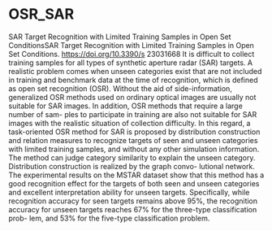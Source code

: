# OSR_SAR
SAR Target Recognition with Limited Training Samples in Open Set ConditionsSAR Target Recognition with Limited Training Samples in Open Set Conditions.
https://doi.org/10.3390/s 23031668
It is difficult to collect training samples for all types of synthetic aperture radar (SAR) targets. A realistic problem comes when unseen categories exist that are not included in training and benchmark data at the time of recognition, which is defined as open set recognition (OSR). Without the aid of side-information, generalized OSR methods used on ordinary optical images are usually not suitable for SAR images. In addition, OSR methods that require a large number of sam- ples to participate in training are also not suitable for SAR images with the realistic situation of collection difficulty. In this regard, a task-oriented OSR method for SAR is proposed by distribution construction and relation measures to recognize targets of seen and unseen categories with limited training samples, and without any other simulation information. The method can judge category similarity to explain the unseen category. Distribution construction is realized by the graph convo- lutional network. The experimental results on the MSTAR dataset show that this method has a good recognition effect for the targets of both seen and unseen categories and excellent interpretation ability for unseen targets. Specifically, while recognition accuracy for seen targets remains above 95%, the recognition accuracy for unseen targets reaches 67% for the three-type classification prob- lem, and 53% for the five-type classification problem.
